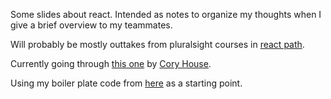 
Some slides about react. Intended as notes to organize my thoughts when I give a brief overview to my teammates.

Will probably be mostly outtakes from pluralsight courses in [react path](https://app.pluralsight.com/paths/skill/react).

Currently going through [this one](https://app.pluralsight.com/library/courses/react-flux-building-applications/table-of-contents) by [Cory House](https://github.com/coryhouse).

Using my boiler plate code from [here](https://github.com/istro/revealjs-livereload-boilerplate) as a starting point.
